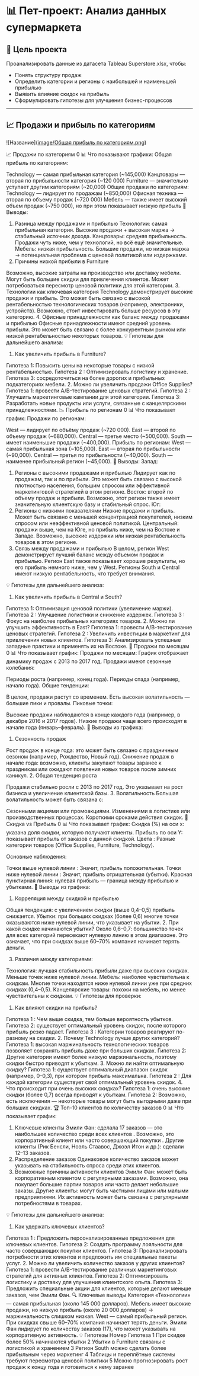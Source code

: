 # 📊 Пет-проект: Анализ данных супермаркета
  
## 📌 Цель проекта
Проанализировать данные из датасета Tableau Superstore.xlsx, чтобы:

- Понять структуру продаж
- Определить категории и регионы с наибольшей и наименьшей прибылью
- Выявить влияние скидок на прибыль
- Сформулировать гипотезы для улучшения бизнес-процессов

---
  
## 📈 Продажи и прибыль по категориям
   ![Название]([image/Общая прибыль по категориям.png](https://github.com/anarooom/analytics-dash/raw/main/image/Общая%20прибыль%20по%20категориям.png?raw=true))

📈 Продажи по категориям
0
📊 Что показывают графики:
Общая прибыль по категориям:

Technology — самая прибыльная категория (~145,000)
Канцтовары — вторая по прибыльности категория (~120 000)
Furniture — значительно уступает другим категориям (~20,000)
Общие продажи по категориям:
Technology — лидирует по продажам (~850,000)
Офисная техника — вторая по объему продаж (~720 000)
Мебель — также имеет высокий объем продаж (~750 000), но при этом показывает низкую прибыль
🧠 Выводы:
1. Разница между продажами и прибылью
Технологии: самая прибыльная категория. Высокие продажи + высокая маржа → стабильный источник дохода.
Канцтовары: средняя прибыльность. Продажи чуть ниже, чем у технологий, но всё ещё значительные.
Мебель: низкая прибыльность. Большие продажи, но низкая маржа → потенциальная проблема с ценовой политикой или издержками.
2. Причины низкой прибыли в Furniture

Возможно, высокие затраты на производство или доставку мебели.
Могут быть большие скидки для привлечения клиентов.
Может потребоваться пересмотр ценовой политики для этой категории.
3. Технологии как ключевая категория
Technology демонстрирует высокие продажи и прибыль.
Это может быть связано с высокой рентабельностью технологических товаров (например, электроники, устройств).
Возможно, стоит инвестировать больше ресурсов в эту категорию.
4. Офисные принадлежности как баланс между продажами и прибылью Офисные принадлежности имеют средний уровень прибыли. Это может быть связано с более конкурентным рынком или низкой рентабельностью некоторых товаров.
💡 Гипотезы для дальнейшего анализа:
1. Как увеличить прибыль в Furniture?

Гипотеза 1: Повысить цены на некоторые товары с низкой рентабельностью.
Гипотеза 2 : Оптимизировать логистику и хранение.
Гипотеза 3: сосредоточиться на более дорогих и прибыльных подкатегориях мебели.
2. Можно ли увеличить продажи Office Supplies?
Гипотеза 1: провести A/B-тестирование ценовых стратегий.
Гипотеза 2 : Улучшить маркетинговые кампании для этой категории.
Гипотеза 3: Разработать новые продукты или услуги, связанные с канцелярскими принадлежностями.
📉 Прибыль по регионам
0
📊 Что показывает график:
Продажи по регионам:

West — лидирует по объёму продаж (~720 000).
East — второй по объему продаж (~680,000).
Central — третье место (~500,000).
South — имеет наименьшие продажи (~400,000).
Прибыль по регионам:
West — самая прибыльная зона (~105,000).
East — вторая по прибыльности (~90,000).
Central — третья по прибыльности (~40,000).
South — наименее прибыльный регион (~45,000).
🧠 Выводы:
Запад:
1. Регионы с высокими продажами и прибылью Лидирует как по продажам, так и по прибыли. Это может быть связано с высокой плотностью населения, большим спросом или эффективной маркетинговой стратегией в этом регионе.
Восток: второй по объему продаж и прибыли. Возможно, этот регион также имеет значительную клиентскую базу и стабильный спрос.
Юг:
2. Регионы с низкими показателями Низкие продажи и прибыль. Может быть связано с меньшей концентрацией покупателей, низким спросом или неэффективной ценовой политикой.
Центральный: продажи выше, чем на Юге, но прибыль ниже, чем на Востоке и Западе. Возможно, высокие издержки или низкая рентабельность товаров в этом регионе.
3. Связь между продажами и прибылью
В целом, регион West демонстрирует лучший баланс между объемом продаж и прибылью. Регион East также показывает хорошие результаты, но его прибыль немного ниже, чем у West. Регионы South и Central имеют низкую рентабельность, что требует внимания.

💡 Гипотезы для дальнейшего анализа:
1. Как увеличить прибыль в Central и South?

Гипотеза 1: Оптимизация ценовой политики (увеличение маржи).
Гипотеза 2 : Улучшение логистики и снижение издержек.
Гипотеза 3 : Фокус на наиболее прибыльных категориях товаров.
2. Можно ли улучшить эффективность в East?
Гипотеза 1: провести A/B-тестирование ценовых стратегий.
Гипотеза 2 : Увеличить инвестиции в маркетинг для привлечения новых клиентов.
Гипотеза 3: Анализировать успешные западные практики и применять их на Востоке.
📆 Продажи по месяцам
0
📊 Что показывает график:
Продажи по месяцам:
График отображает динамику продаж с 2013 по 2017 год.
Продажи имеют сезонные колебания:

Периоды роста (например, конец года).
Периоды спада (например, начало года).
Общие тенденции:

В целом, продажи растут со временем.
Есть высокая волатильность — большие пики и провалы.
Пиковые точки:

Высокие продажи наблюдаются в конце каждого года (например, в декабре 2016 и 2017 годов).
Низкие продажи чаще всего происходят в начале года (январь–февраль).
🧠 Выводы из графика:
1. Сезонность продаж

Рост продаж в конце года: это может быть связано с праздничным сезоном (например, Рождество, Новый год).
Снижение продаж в начале года: возможно, клиенты закупают товары заранее к праздникам или ожидают появления новых товаров после зимних каникул.
2. Общая тенденция роста

Продажи стабильно росли с 2013 по 2017 год.
Это указывает на рост бизнеса и увеличение клиентской базы.
3. Волатильность
Большая волатильность может быть связана с:

Сезонными акциями или промоакциями.
Изменениями в логистике или производственных процессах.
Короткими сроками действия скидок.
💸 Скидка vs Прибыль
0
📊 Что показывает график:
Скидка (%) на оси x: указана доля скидки, которую получают клиенты.
Прибыль по оси Y: показывает прибыль от заказов с данной скидкой.
Цвета : Разные категории товаров (Office Supplies, Furniture, Technology).

Основные наблюдения:

Точки выше нулевой линии : Значит, прибыль положительная.
Точки ниже нулевой линии : Значит, прибыль отрицательная (убытки).
Красная пунктирная линия: нулевая прибыль — граница между прибылью и убытками.
🧠 Выводы из графика:
1. Корреляция между скидкой и прибылью

Общая тенденция: с увеличением скидки (выше 0,4–0,5) прибыль снижается.
Убытки: при больших скидках (более 0,6) многие точки оказываются ниже нулевой линии, что указывает на убытки.
2. При какой скидке начинаются убытки?
Около 0,6–0,7: большинство точек для всех категорий пересекают нулевую линию в этом диапазоне. Это означает, что при скидках выше 60–70% компания начинает терять деньги.

3. Различия между категориями:

Технология: лучшая стабильность прибыли даже при высоких скидках. Меньше точек ниже нулевой линии.
Мебель: наиболее чувствительна к скидкам. Многие точки находятся ниже нулевой линии уже при средних скидках (0,4–0,5).
Канцелярские товары: похожи на мебель, но менее чувствительны к скидкам.
💡 Гипотезы для проверки:
1. Как влияют скидки на прибыль?

Гипотеза 1 : Чем выше скидка, тем больше вероятность убытков.
Гипотеза 2: существует оптимальный уровень скидок, после которого прибыль резко падает.
Гипотеза 3 : Категории товаров реагируют по-разному на скидки.
2. Почему Technology лучше других категорий?
Гипотеза 1: высокая маржинальность технологических товаров позволяет сохранять прибыль даже при больших скидках.
Гипотеза 2: Другие категории имеют более низкую маржинальность, поэтому скидки быстро приводят к убыткам.
3. Можно ли найти оптимальную скидку?
Гипотеза 1: существует оптимальный диапазон скидок (например, 0–0,3), при котором прибыль максимальна.
Гипотеза 2 : Для каждой категории существует свой оптимальный уровень скидок.
4. Что происходит при очень высоких скидках?
Гипотеза 1: очень высокие скидки (более 0,7) всегда приводят к убыткам.
Гипотеза 2: Возможно, есть исключения — некоторые товары могут быть выгодными даже при больших скидках.
🏆 Топ-10 клиентов по количеству заказов
0
📊 Что показывает график:
1. Ключевые клиенты
Эмили Фан: сделала 17 заказов — это наибольшее количество среди всех клиентов . Возможно, это корпоративный клиент или часто совершающий покупки . Другие клиенты (Рик Бенсли, Ноэль Стаавос, Джоэл Итон и др.): сделали 12–13 заказов.
2. Распределение заказов
Одинаковое количество заказов может указывать на стабильность спроса среди этих клиентов.
3. Возможные причины активности клиентов
Эмили Фан: может быть корпоративным клиентом с регулярными заказами. Возможно, она покупает большие партии товаров или часто делает небольшие заказы. Другие клиенты: могут быть частными лицами или малыми предприятиями. Их активность может быть связана с регулярными потребностями в товарах.

💡 Гипотезы для дальнейшего анализа:
1. Как удержать ключевых клиентов?

Гипотеза 1 : Предложить персонализированные предложения для ключевых клиентов.
Гипотеза 2: Создать программу лояльности для часто совершающих покупки клиентов.
Гипотеза 3: Проанализировать потребности этих клиентов и предложить им специальные пакеты услуг.
2. Можно ли увеличить количество заказов у других клиентов?
Гипотеза 1: провести A/B-тестирование различных маркетинговых стратегий для активных клиентов.
Гипотеза 2: Оптимизировать логистику и доставку для улучшения клиентского опыта.
Гипотеза 3: Предложить специальные акции для клиентов, которые делают меньше заказов, чем Эмили Фан.
🔍 Ключевые выводы
Категория «Технологии» — самая прибыльная (около 145 000 долларов).
Мебель имеет высокие продажи, но низкую прибыль (около 20 000 долларов) → маржинальность слишком низкая.
West — самый прибыльный регион.
При скидках свыше 60–70% компания начинает терять деньги.
Эмили Фан лидирует по количеству заказов (17), что может указывать на корпоративную активность.
💡 Гипотезы
Номер	Гипотеза
1	При скидке более 50% начинаются убытки
2	Убытки в Furniture связаны с логистикой и хранением
3	Регион South можно сделать более прибыльным через маркетинг
4	Таблицы и переплётные системы требуют пересмотра ценовой политики
5	Можно прогнозировать рост продаж к концу года и готовиться к нему заранее
